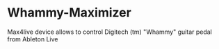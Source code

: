 # Whammy-Maximizer
Max4live device allows to control Digitech (tm) "Whammy" guitar pedal from Ableton Live
